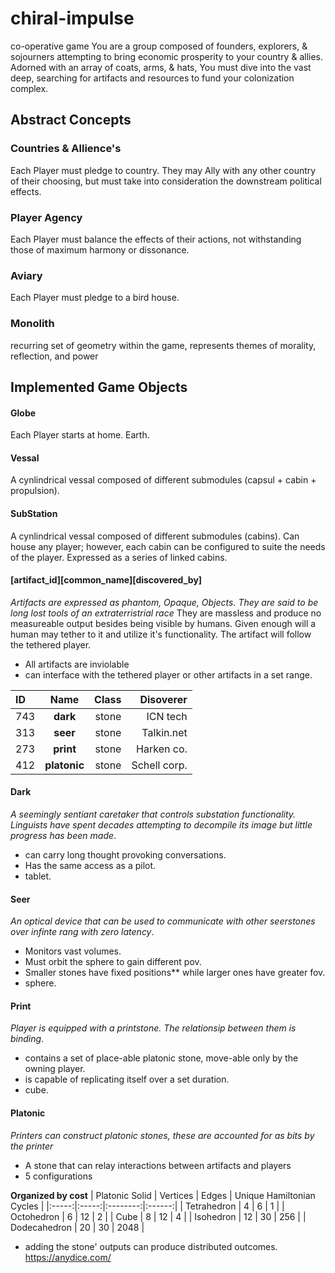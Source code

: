 # chiral-impulse
co-operative game
  You are a group composed of founders, explorers, & sojourners attempting to bring economic prosperity to your country & allies. Adorned with an array of coats, arms, & hats, You must dive into the vast deep, searching for artifacts and resources to fund your colonization complex. 

## Abstract Concepts
### Countries & Allience's
  Each Player must pledge to country. They may Ally with any other country of their choosing, but must take into consideration the downstream political effects. 
### Player Agency
  Each Player must balance the effects of their actions, not withstanding those of maximum harmony or dissonance. 
### Aviary
  Each Player must pledge to a bird house. 
### Monolith 
  recurring set of geometry within the game, represents themes of morality, reflection, and power

## Implemented Game Objects 
#### Globe
  Each Player starts at home. Earth.
#### Vessal
  A cynlindrical vessal composed of different submodules (capsul + cabin + propulsion).
#### SubStation
  A cynlindrical vessal composed of different submodules (cabins). Can house any player; however, each cabin can be configured to suite the needs of the player. Expressed as a series of linked cabins. 

#### [artifact_id][common_name][discovered_by]
_Artifacts are expressed as phantom, Opaque, Objects. They are said to be long lost tools of an extraterristrial race_
They are massless and produce no measureable output besides being visible by humans. Given enough will a human may tether to it and utilize it's functionality. 
The artifact will follow the tethered player. 

- All artifacts are inviolable
- can interface with the tethered player or other artifacts in a set range.

[^1]: **bold**
[^1]: `code`  
[^1]: _italic_

  | ID |  Name | Class | Disoverer | 
|:-----|:--------:|------:|------:|
| 743   | **dark** | stone | ICN tech | 
| 313   |  **seer** | stone | Talkin.net |
| 273   | **print** | stone | Harken co. |
| 412   | **platonic** | stone | Schell corp. |

#### Dark
  _A seemingly sentiant caretaker that controls substation functionality. Linguists have spent decades attempting to decompile its image but little progress has been made_.
  - can carry long thought provoking conversations.
  - Has the same access as a pilot.
  - tablet.

  #### Seer
  _An optical device that can be used to communicate with other seerstones over infinte rang with zero latency_.  
  - Monitors vast volumes. 
  - Must orbit the sphere to gain different pov.
  - Smaller stones have fixed positions** while larger ones have greater fov.
  - sphere. 

  #### Print
  _Player is equipped with a printstone. The relationsip between them is binding_.
  - contains a set of place-able platonic stone, move-able only by the owning player.
  - is capable of replicating itself over a set duration.
  - cube.

  #### Platonic
  _Printers can construct platonic stones, these are accounted for as bits by the printer_
   - A stone that can relay interactions between artifacts and players
   - 5 configurations

**Organized by cost**
 | Platonic Solid | Vertices | Edges | Unique Hamiltonian Cycles | 
|:-----:|:-----:|:--------:|:------:|
| Tetrahedron | 4 | 6 | 1 |
| Octohedron | 6 | 12 | 2 |
| Cube | 8 | 12 | 4 |
| Isohedron | 12 | 30 | 256 |
| Dodecahedron | 20 | 30 | 2048 |

  - adding the stone' outputs can produce distributed outcomes.
https://anydice.com/
```

```




  








